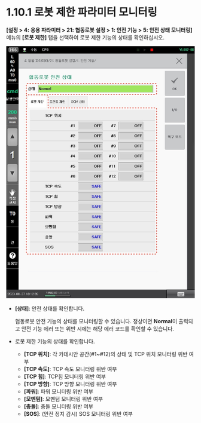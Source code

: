 # 1.10.1 로봇 제한 파라미터 모니터링

**\[설정 > 4: 응용 파라미터 > 21: 협동로봇 설정 > 1: 안전 기능 > 5: 안전 상태 모니터링]** 메뉴의 **\[로봇 제한]** 탭을 선택하여 로봇 제한 기능의 상태를 확인하십시오.

![그림 13 협동로봇 안전 상태: 로봇 제한](../../.gitbook/assets/image50.jpeg)

*   **\[상태]**: 안전 상태를 확인합니다.

    협동로봇 안전 기능의 상태를 모니터링할 수 있습니다. 정상이면 **Normal**이 출력되고 안전 기능 에러 또는 위반 시에는 해당 에러 코드를 확인할 수 있습니다.


* 로봇 제한 기능의 상태를 확인합니다.
  * **\[TCP 위치]**: 각 카테시안 공간(#1\~#12)의 상태 및 TCP 위치 모니터링 위반 여부
  * **\[TCP 속도]**: TCP 속도 모니터링 위반 여부
  * **\[TCP 힘]**: TCP힘 모니터링 위반 여부
  * **\[TCP 방향]**: TCP 방향 모니터링 위반 여부
  * **\[파워]**: 파워 모니터링 위반 여부
  * **\[모멘텀]**: 모멘텀 모니터링 위반 여부
  * **\[충돌]**: 충돌 모니터링 위반 여부
  * **\[SOS]**: (안전 정지 감시) SOS 모니터링 위반 여부
